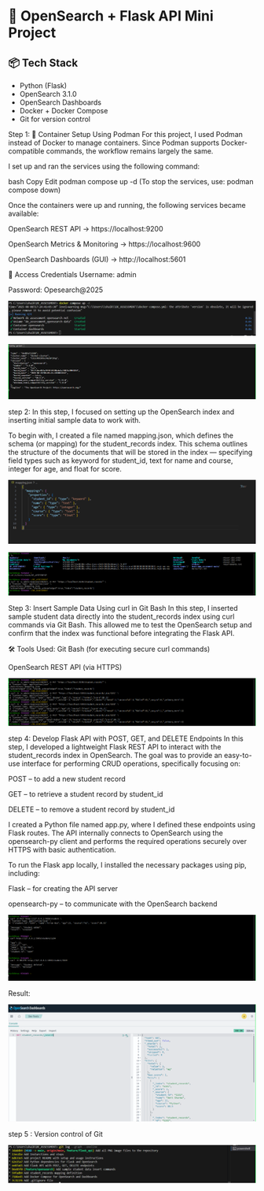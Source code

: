 # 🧠 OpenSearch + Flask API Mini Project

## 📦 Tech Stack

- Python (Flask)
- OpenSearch 3.1.0
- OpenSearch Dashboards
- Docker + Docker Compose
- Git for version control

Step 1:
🐳 Container Setup Using Podman
For this project, I used Podman instead of Docker to manage containers. Since Podman supports Docker-compatible commands, the workflow remains largely the same.

I set up and ran the services using the following command:

bash
Copy
Edit
podman compose up -d
(To stop the services, use: podman compose down)

Once the containers were up and running, the following services became available:

OpenSearch REST API → https://localhost:9200

OpenSearch Metrics & Monitoring → https://localhost:9600

OpenSearch Dashboards (GUI) → http://localhost:5601

🔐 Access Credentials
Username: admin

Password: Opesearch@2025


![alt text](1.png)



![alt text](6.png)




step 2:
In this step, I focused on setting up the OpenSearch index and inserting initial sample data to work with.

To begin with, I created a file named mapping.json, which defines the schema (or mapping) for the student_records index. This schema outlines the structure of the documents that will be stored in the index — specifying field types such as keyword for student_id, text for name and course, integer for age, and float for score.


![alt text](2-1.png)



![alt text](3.png)

Step 3: Insert Sample Data Using curl in Git Bash
In this step, I inserted sample student data directly into the student_records index using curl commands via Git Bash. This allowed me to test the OpenSearch setup and confirm that the index was functional before integrating the Flask API.

🛠️ Tools Used:
Git Bash (for executing secure curl commands)

OpenSearch REST API (via HTTPS)

![alt text](4.png)

step 4:
 Develop Flask API with POST, GET, and DELETE Endpoints
In this step, I developed a lightweight Flask REST API to interact with the student_records index in OpenSearch. The goal was to provide an easy-to-use interface for performing CRUD operations, specifically focusing on:

POST – to add a new student record

GET – to retrieve a student record by student_id

DELETE – to remove a student record by student_id

I created a Python file named app.py, where I defined these endpoints using Flask routes. The API internally connects to OpenSearch using the opensearch-py client and performs the required operations securely over HTTPS with basic authentication.

To run the Flask app locally, I installed the necessary packages using pip, including:

Flask – for creating the API server

opensearch-py – to communicate with the OpenSearch backend



![alt text](5.png)



Result:

![alt text](7.png)


step 5 : Version control of Git 

![alt text](9.png)